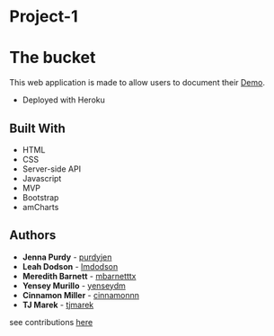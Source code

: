 # Project-1

# The bucket

This web application is made to allow users to document their  [Demo](https://young-plains-88015.herokuapp.com).

* Deployed with Heroku

## Built With

* HTML
* CSS
* Server-side API
* Javascript
* MVP
* Bootstrap
* amCharts

## Authors

* **Jenna Purdy** - [purdyjen](https://github.com/purdyjen)
* **Leah Dodson** - [Imdodson](https://github.com/lmdodson)
* **Meredith Barnett** - [mbarnetttx](https://github.com/mbarnetttx)
* **Yensey Murillo** - [yenseydm](https://github.com/yenseydm)
* **Cinnamon Miller** - [cinnamonnn](https://github.com/cinnamonnn)
* **TJ Marek** - [tjmarek](https://github.com/tjmarek)

see contributions [here](https://github.com/Yenseydm/Project-1/graphs/contributors)
